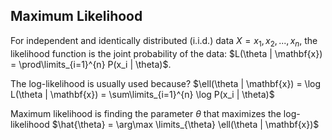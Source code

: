 ## Maximum Likelihood

For independent and identically distributed (i.i.d.) data $X = {x_1, x_2, ..., x_n}$, the likelihood function is the joint probability of the data: 
$L(\theta | \mathbf{x}) = \prod\limits_{i=1}^{n} P(x_i | \theta)$. 

The log-likelihood is usually used because? 
$\ell(\theta | \mathbf{x}) = \log L(\theta | \mathbf{x}) = \sum\limits_{i=1}^{n} \log P(x_i | \theta)$

Maximum likelihood is finding the parameter $\theta$ that maximizes the log-likelihood
$\hat{\theta} = \arg\max \limits_{\theta} \ell(\theta | \mathbf{x})$




